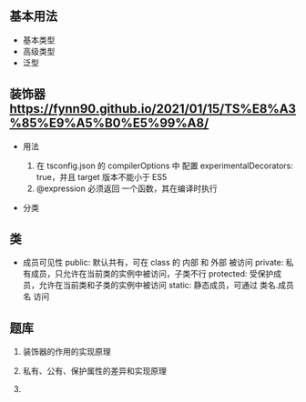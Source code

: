 ## 基本用法
- 基本类型
- 高级类型
- 泛型

## 装饰器 https://fynn90.github.io/2021/01/15/TS%E8%A3%85%E9%A5%B0%E5%99%A8/
  - 用法
    1. 在 tsconfig.json 的 compilerOptions 中 配置 experimentalDecorators: true，并且 target 版本不能小于 ES5
    2. @expression 必须返回 一个函数，其在编译时执行

  - 分类
    
## 类
- 成员可见性
  public: 默认共有，可在 class 的 内部 和 外部 被访问
  private: 私有成员，只允许在当前类的实例中被访问，子类不行
  protected: 受保护成员，允许在当前类和子类的实例中被访问
  static: 静态成员，可通过 类名.成员名 访问

## 题库
1. 装饰器的作用的实现原理

2. 私有、公有、保护属性的差异和实现原理

3. 